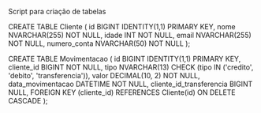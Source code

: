 Script para criação de tabelas

CREATE TABLE Cliente ( 
	id BIGINT IDENTITY(1,1) PRIMARY KEY, 
	nome NVARCHAR(255) NOT NULL, 
	idade INT NOT NULL, 
	email NVARCHAR(255) NOT NULL, 
	numero_conta NVARCHAR(50) NOT NULL 
);

CREATE TABLE Movimentacao ( 
	id BIGINT IDENTITY(1,1) PRIMARY KEY, 
	cliente_id BIGINT NOT NULL, 
	tipo NVARCHAR(13) CHECK (tipo IN ('credito', 'debito', 'transferencia')),
	valor DECIMAL(10, 2) NOT NULL,
	data_movimentacao DATETIME NOT NULL, 
	cliente_id_transferencia BIGINT NULL, 
	FOREIGN KEY (cliente_id) REFERENCES Cliente(id) ON DELETE CASCADE 
);


